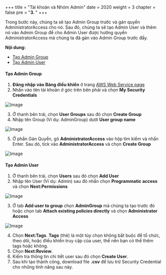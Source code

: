 +++
title = "Tài khoản và Nhóm Admin"
date = 2020
weight = 3
chapter = false
pre = "<b>3. </b>"
+++

Trong bước này, chúng ta sẽ tạo Admin Group trước và gán quyền AdministratorAccess cho nó. Sau đó, chúng ta sẽ tạo Admin User và thêm nó vào Admin Group để cho Admin User được hưởng quyền AdministratorAccess mà chúng ta đã gán vào Admin Group trước đấy.

**Nội dung:**
- [Tạo Admin Group](#tạo-admin-group)
- [Tạo Admin User](#tạo-admin-user)

#### Tạo Admin Group

1.	**Đăng nhập vào Bảng điều khiển** ở trang [AWS Web Service page](https://aws.amazon.com/)
2.	Nhấn vào tên tài khoản ở góc trên bên phải và chọn **My Security Credentials**

![Image](/images/1-account-setup/MySecurity_v1.png?width=12pc)

3.	Ở thanh bên trái, chọn **User Groups** sau đó chọn **Create Group**
4.	Nhập tên Group (Ví dụ: AdminGroup) dưới **User group name** <!-- updated: according to new version-->

![Image](/images/1-account-setup/GroupName_v2.png?width=90pc) <!-- updated: according to new version-->

5.	Ở phần Gán Quyền, gõ **AdministratorAccess** vào hộp tìm kiếm và nhấn Enter. Sau dó, tick vào **AdministratorAccess** và chọn **Create Group** <!-- updated: according to new version-->

![Image](/images/1-account-setup/GroupPolicy_v2.png?width=90pc) <!-- updated: according to new version-->

#### Tạo Admin User

1.	Ở thanh bên trái, chọn **Users** sau đó chọn **Add User**
2.	Nhập tên User (Ví dụ: Admin) sau đó nhấn chọn **Programmatic access** và chọn **Next:Permissions**

![Image](/images/1-account-setup/AddUser.png?width=90pc)

3.	Ở tab **Add user to group** chọn **AdminGroup** mà chúng ta tạo trước đó hoặc chọn tab **Attach existing policies directly** và chọn **Administrator Access**

![Image](/images/1-account-setup/UserPolicy.png?width=90pc)

4.	Chọn **Next:Tags**. **Tags** (thẻ) là một tùy chọn không bắt buộc để tổ chức, theo dõi, hoặc điều khiển truy cập của user, thế nên bạn có thể thêm tags hoặc không.
5.	Chọn **Next:Review**.
6.	Kiểm tra thông tin chi tiết user sau đó chọn **Create User**.
7.	Sau khi tạo thành công, download file **.csv** để lưu trữ Security Credential cho những tính năng sau này.

